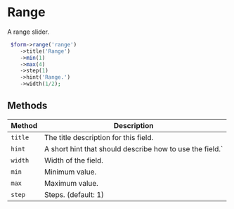 # Range

A range slider.

```php
 $form->range('range')
    ->title('Range')
    ->min(1)
    ->max(4)
    ->step(1)
    ->hint('Range.')
    ->width(1/2);
```

## Methods

| Method  | Description                                              |
| ------- | -------------------------------------------------------- |
| `title` | The title description for this field.                    |
| `hint`  | A short hint that should describe how to use the field.` |
| `width` | Width of the field.                                      |
| `min`   | Minimum value.                                           |
| `max`   | Maximum value.                                           |
| `step`  | Steps. (default: 1)                                      |

